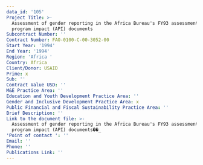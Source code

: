 ```yaml
---
data_id: '105'
Project Title: >-
  Assessment of gender reporting in the Africa Bureau's FY93 assessment of
  program impact (API) documents
Subcontract Number: ''
Contract Number: FAO-0100-C-00-3052-00
Start Year: '1994'
End Year: '1994'
Region: 'Africa '
Country: Africa
Client/Donor: USAID
Prime: x
Sub: ''
Contract Value USD: ''
M&E Practice Area: ''
Education and Youth Development Practice Area: ''
Gender and Inclusive Development Practice Area: x
Public Financial and Fiscal Sustainability Practice Area: ''
Brief Description: ''
Link to the document file: >-
  Assessment of gender reporting in the Africa Bureau's FY93 assessment of
  program impact (API) documents��_
'Point of contact ': ''
Email: ''
Phone: ''
Publications Link: ''
---
```

